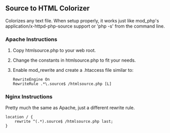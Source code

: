## Source to HTML Colorizer ##

Colorizes any text file.  When setup properly, it works just like mod_php's application/x-httpd-php-source support or 'php -s' from the command line.

### Apache Instructions ###

1.  Copy htmlsource.php to your web root.
2.  Change the constants in htmlsource.php to fit your needs.
3.  Enable mod_rewrite and create a .htaccess file similar to:

        RewriteEngine On
        RewriteRule .*\.source$ /htmlsource.php [L]

### Nginx Instructions ###

Pretty much the same as Apache, just a different rewrite rule.

    location / {
        rewrite ^(.*).source$ /htmlsource.php last;
    }

